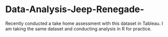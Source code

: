 # Data-Analysis-Jeep-Renegade-
Recently conducted a take home assessment with this dataset in Tableau. I am taking the same dataset and conducting analysis in R for practice.
